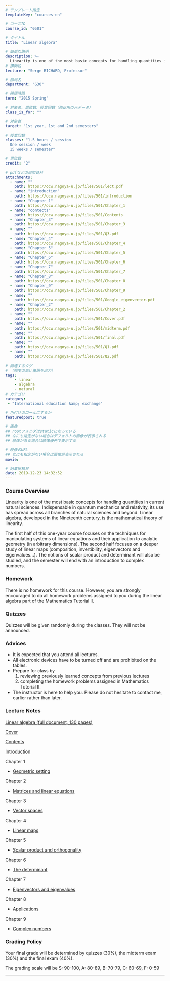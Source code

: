 ```yaml
---
# テンプレート指定
templateKey: "courses-en"

# コースID
course_id: "0501"

# タイトル
title: "Linear algebra"

# 簡単な説明
description: >-
  Linearity is one of the most basic concepts for handling quantities in current natural sciences. Indispensable in quantum mechanics and relativity, its use has spread across all branches of natural ....
# 講師名
lecturer: "Serge RICHARD, Professor"

# 部局名
department: "G30"

# 開講時限
term: "2015	Spring"

# 対象者、単位数、授業回数（修正用の元データ）
class_is_for: ""

# 対象者
target: "1st year, 1st and 2nd semesters"

# 授業回数
classes: "1.5 hours / session
  One session / week
  15 weeks / semester"

# 単位数
credit: "2"

# pdfなどの追加資料
attachments:
  - name: "" 
    path: https://ocw.nagoya-u.jp/files/501/lect.pdf
  - name: "introduction" 
    path: https://ocw.nagoya-u.jp/files/501/introduction
  - name: "Chapter_1" 
    path: https://ocw.nagoya-u.jp/files/501/Chapter_1
  - name: "contects" 
    path: https://ocw.nagoya-u.jp/files/501/Contents
  - name: "Chapter_3" 
    path: https://ocw.nagoya-u.jp/files/501/Chapter_3
  - name: "" 
    path: https://ocw.nagoya-u.jp/files/501/Q3.pdf
  - name: "Chapter_4" 
    path: https://ocw.nagoya-u.jp/files/501/Chapter_4
  - name: "Chapter_5" 
    path: https://ocw.nagoya-u.jp/files/501/Chapter_5
  - name: "Chapter_6" 
    path: https://ocw.nagoya-u.jp/files/501/Chapter_6
  - name: "Chapter_7" 
    path: https://ocw.nagoya-u.jp/files/501/Chapter_7
  - name: "Chapter_8" 
    path: https://ocw.nagoya-u.jp/files/501/Chapter_8
  - name: "Chapter_9" 
    path: https://ocw.nagoya-u.jp/files/501/Chapter_9
  - name: "" 
    path: https://ocw.nagoya-u.jp/files/501/Google_eigenvector.pdf
  - name: "Chapter_2" 
    path: https://ocw.nagoya-u.jp/files/501/Chapter_2
  - name: "" 
    path: https://ocw.nagoya-u.jp/files/501/Cover.pdf
  - name: "" 
    path: https://ocw.nagoya-u.jp/files/501/midterm.pdf
  - name: "" 
    path: https://ocw.nagoya-u.jp/files/501/final.pdf
  - name: "" 
    path: https://ocw.nagoya-u.jp/files/501/Q1.pdf
  - name: "" 
    path: https://ocw.nagoya-u.jp/files/501/Q2.pdf

# 関連するタグ
# （頻度の高い単語を出力）
tags:
    - linear
    - algebra
    - natural
# カテゴリ
category:
 - "International education &amp; exchange"

# 色付けのロールにするか
featuredpost: true

# 画像
## rootフォルダはstaticになっている
## なにも指定がない場合はデフォルトの画像が表示される
## 映像がある場合は映像優先で表示する

# 映像のURL
## なにも指定がない場合は画像が表示される
movie: 

# 記事投稿日
date: 2019-12-23 14:32:52
---
```


### Course Overview

Linearity is one of the most basic concepts for handling quantities in current natural sciences. Indispensable in quantum mechanics and relativity, its use has spread across all branches of natural sciences and beyond. Linear algebra, developed in the Nineteenth century, is the mathematical theory of linearity.

The first half of this one-year course focuses on the techniques for manipulating systems of linear equations and their application to analytic geometry (in arbitrary dimensions). The second half focuses on a deeper study of linear maps (composition, invertibility, eigenvectors and eigenvalues...). The notions of scalar product and determinant will also be studied, and the semester will end with an introduction to complex numbers.

### Homework

There is no homework for this course. However, you are strongly encouraged to do all homework problems assigned to you during the linear algebra part of the Mathematics Tutorial II.

### Quizzes

Quizzes will be given randomly during the classes. They will not be announced.

### Advices

- It is expected that you attend all lectures.
- All electronic devices have to be turned off and are prohibited on the tables.
- Prepare for class by
  1. reviewing previously learned concepts from previous lectures
  2. completing the homework problems assigned in Mathematics Tutorial II.
- The instructor is here to help you. Please do not hesitate to contact me, earlier rather than later.

### Lecture Notes

[Linear algebra (full document, 130 pages)](https://ocw.nagoya-u.jp/files/501/lect.pdf)

[Cover](https://ocw.nagoya-u.jp/files/501/Cover.pdf)

[Contents](https://ocw.nagoya-u.jp/files/501/Contents)

[Introduction](https://ocw.nagoya-u.jp/files/501/introduction)

Chapter 1

- [Geometric setting](https://ocw.nagoya-u.jp/files/501/Chapter_1)

Chapter 2

- [Matrices and linear equations](https://ocw.nagoya-u.jp/files/501/Chapter_2)

Chapter 3

- [Vector spaces](https://ocw.nagoya-u.jp/files/501/Chapter_3)

Chapter 4

- [Linear maps](https://ocw.nagoya-u.jp/files/501/Chapter_4)

Chapter 5

- [Scalar product and orthogonality](https://ocw.nagoya-u.jp/files/501/Chapter_5)

Chapter 6

- [The determinant](https://ocw.nagoya-u.jp/files/501/Chapter_6)

Chapter 7

- [Eigenvectors and eigenvalues](https://ocw.nagoya-u.jp/files/501/Chapter_7)

Chapter 8

- [Applications](https://ocw.nagoya-u.jp/files/501/Chapter_8)

Chapter 9

- [Complex numbers](https://ocw.nagoya-u.jp/files/501/Chapter_9)

### Grading Policy

Your final grade will be determined by quizzes (30%), the midterm exam (30%) and the final exam (40%).

The grading scale will be S: 90-100, A: 80-89, B: 70-79, C: 60-69, F: 0-59

---
